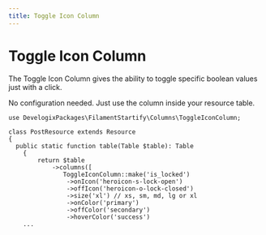 ```yaml
---
title: Toggle Icon Column
---
```


# Toggle Icon Column

The Toggle Icon Column gives the ability to toggle specific boolean 
values just with a click.

No configuration needed. Just use the column inside your resource table.


```php:no-line-numbers
use DevelogixPackages\FilamentStartify\Columns\ToggleIconColumn;

class PostResource extends Resource
{
  public static function table(Table $table): Table
    {
        return $table
            ->columns([
               ToggleIconColumn::make('is_locked')
                ->onIcon('heroicon-s-lock-open')
                ->offIcon('heroicon-o-lock-closed')
                ->size('xl') // xs, sm, md, lg or xl
                ->onColor('primary')
                ->offColor('secondary')
                ->hoverColor('success')
    ...
```
